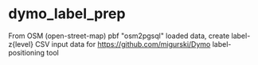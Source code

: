 dymo_label_prep
===============


From OSM (open-street-map) pbf "osm2pgsql" loaded data, create label-z{level} CSV input data for https://github.com/migurski/Dymo label-positioning tool
